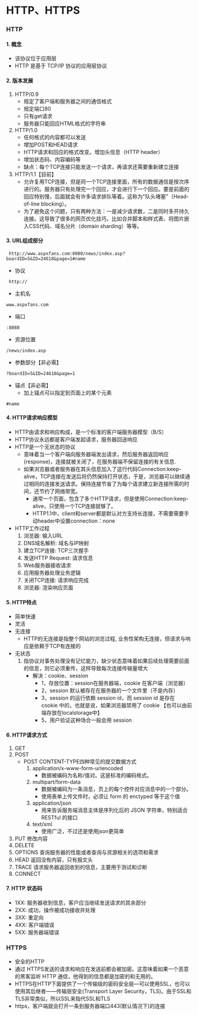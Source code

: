 # HTTP、HTTPS
### HTTP
#### 1. 概念
* 该协议位于应用层
* HTTP 是基于 TCP/IP 协议的应用层协议
#### 2. 版本发展
  1. HTTP/0.9
     * 规定了客户端和服务器之间的通信格式
     * 规定端口80
     * 只有get请求
     * 服务器只能回应HTML格式的字符串
  2. HTTP/1.0
     * 任何格式的内容都可以发送
     * 增加POST和HEAD请求
     * HTTP请求和回应的格式改变。增加头信息（HTTP header）
     * 增加状态码、内容编码等
     * 缺点：每个TCP连接只能发送一个请求，再请求还需要重新建立连接
  3. HTTP/1.1【目前】
     * 允许复用TCP连接，但是同一个TCP连接里面，所有的数据通信是按次序进行的。服务器只有处理完一个回应，才会进行下一个回应。要是前面的回应特别慢，后面就会有许多请求排队等着。这称为"队头堵塞"（Head-of-line blocking）。
     * 为了避免这个问题，只有两种方法：一是减少请求数，二是同时多开持久连接。这导致了很多的网页优化技巧，比如合并脚本和样式表、将图片嵌入CSS代码、域名分片（domain sharding）等等。
#### 3. URL组成部分
```
 http://www.aspxfans.com:8080/news/index.asp?boardID=5&ID=24618&page=1#name
```
* 协议
```
 http://
```
* 主机名
```
www.aspxfans.com
```
* 端口
```
:8080
```
* 资源位置
```
/news/index.asp
```
* 参数部分【非必需】
```
?boardID=5&ID=24618&page=1
```
* 锚点【非必需】
  * 加上锚点可以指定到页面上的某个元素
```
#name
```

#### 4. HTTP请求响应模型
* HTTP由请求和响应构成，是一个标准的客户端服务器模型（B/S）
* HTTP协议永远都是客户端发起请求，服务器回送响应
* HTTP是一个无状态的协议
  * 意味着当一个客户端向服务器端发出请求，然后服务器返回响应(response)，连接就被关闭了，在服务器端不保留连接的有关信息.
  * 如果浏览器或者服务器在其头信息加入了这行代码Connection:keep-alive，TCP连接在发送后将仍然保持打开状态，于是，浏览器可以继续通过相同的连接发送请求。保持连接节省了为每个请求建立新连接所需的时间，还节约了网络带宽。
    * 通常一个页面，包含了多个HTTP请求，但是使用Connection:keep-alive，只使用一个TCP连接就够了。
    * HTTP1.1中，client和server都是默认对方支持长连接，不需要需要手动header中设置connection：none
* HTTP工作过程
  1. 浏览器: 输入URL
  2. DNS域名解析: 域名与IP映射
  3. 建立TCP连接: TCP三次握手
  4. 发送HTTP Request: 请求信息
  5. Web服务器接收请求
  6. 应用服务器处理业务逻辑
  7. 关闭TCP连接: 请求响应完成
  8. 浏览器: 渲染响应页面

#### 5. HTTP特点
* 简单快速
* 灵活
* 无连接
  * HTTP的无连接是指整个网站的浏览过程, 业务性架构无连接，但请求与响应是依赖于TCP有连接的
* 无状态
  1. 指协议对事务处理没有记忆能力，缺少状态意味着如果后续处理需要前面的信息，则它必须重传，这样导致每次连接传输量增大
     * 解决：cookie、session
       * 1，存放位置：session在服务器端，cookie 在客户端（浏览器）
       * 2，session 默认被存在在服务器的一个文件里（不是内存）
       * 3，session 的运行依赖 session id，而 session id 是存在 cookie 中的，也就是说，如果浏览器禁用了 cookie 【也可以由前端存放在localstorage中】
       * 5，用户验证这种场合一般会用 session



#### 6. HTTP请求方式
 1. GET
 2. POST
    * POST CONTENT-TYPE四种常见的提交数据方式
      1. application/x-www-form-urlencoded
         * 数据被编码为名称/值对。这是标准的编码格式。
      2. multipart/form-data
         * 数据被编码为一条消息，页上的每个控件对应消息中的一个部分。
         * 使用表单上传文件时，必须让 form 的 enctyped 等于这个值
      3. application/json
         * 用来告诉服务端消息主体是序列化后的 JSON 字符串，特别适合 RESTful 的接口
      4. text/xml
         * 使用广泛，不过还是使用json更简单
 3. PUT 修改内容
 4. DELETE
 5. OPTIONS 查询服务器的性能或者查询与资源相关的选项和需求
 6. HEAD 返回没有内容，只有报文头
 7. TRACE 请求服务器返回收到的信息，主要用于测试和诊断
 8. CONNECT

#### 7. HTTP 状态码
* 1XX: 服务器收到信息，客户应当继续发送请求的其余部分
* 2XX: 成功，操作被成功接收并处理
* 3XX: 重定向
* 4XX: 客户端错误
* 5XX: 服务器端错误
### HTTPS
* 安全的HTTP
* 通过 HTTPS发送的请求和响应在发送前都会被加密。这意味着如果一个恶意的黑客监听 HTTP 通信，他得到的信息都是加密的和无用的。
* HTTPS在HTTP下面提供了一个传输级的密码安全层—可以使用SSL，也可以使用其后继者——传输层安全(Transport Layer Security，TLS)。由于SSL和TLS非常类似，所以SSL来指代SSL和TLS
* https，客户端就会打开一条到服务器端口443(默认情况下)的连接

